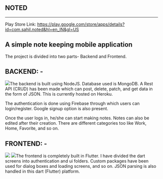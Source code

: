 ## NOTED

--------------------------------------------------------------------------------------------------
Play Store Link: https://play.google.com/store/apps/details?id=com.sahil.noted&hl=en_IN&gl=US

## A simple note keeping mobile application

The project is divided into two parts- Backend and Frontend.

## **BACKEND: -**

![](RackMultipart20210810-4-2fglxk_html_a2dcccaf62b74ed1.jpg)The backend is built using NodeJS. Database used is MongoDB. A Rest API (CRUD) has been made which can post, delete, patch, and get data in the form of JSON. This is currently hosted on Heroku.

The authentication is done using Firebase through which users can login/register. Google signup option is also present.

Once the user logs in, he/she can start making notes. Notes can also be edited after their creation. There are different categories too like Work, Home, Favorite, and so on.

## **FRONTEND: -**

![](RackMultipart20210810-4-2fglxk_html_95252116e45bb63d.jpg) ![](RackMultipart20210810-4-2fglxk_html_c6470397d4d98ec5.jpg)The frontend is completely built in Flutter. I have divided the dart screens into authentication and ui folders. Custom packages have been used for dialog boxes and loading screens, and so on. JSON parsing is also handled in this dart (Flutter) platform.
